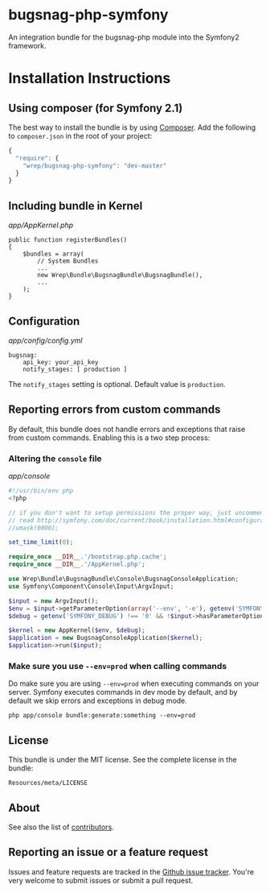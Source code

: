 bugsnag-php-symfony
===================

An integration bundle for the bugsnag-php module into the Symfony2 framework.

Installation Instructions
=========================

Using composer (for Symfony 2.1)
--------------------------------

The best way to install the bundle is by using [Composer](http://getcomposer.org). Add the following to `composer.json` in the root of your project:

``` javascript
{ 
  "require": {
    "wrep/bugsnag-php-symfony": "dev-master"
  }
}
```

Including bundle in Kernel
--------------------------

*app/AppKernel.php*

```
public function registerBundles()
{
    $bundles = array(
        // System Bundles
        ...
        new Wrep\Bundle\BugsnagBundle\BugsnagBundle(),
        ...
    );
}
```

Configuration
-------------

*app/config/config.yml*

```
bugsnag:
    api_key: your_api_key
    notify_stages: [ production ]
```

The `notify_stages` setting is optional. Default value is `production`.

Reporting errors from custom commands
-------------------------------------

By default, this bundle does not handle errors and exceptions that raise from custom commands. Enabling this is a two step process:

### Altering the `console` file

*app/console*

``` php
#!/usr/bin/env php
<?php

// if you don't want to setup permissions the proper way, just uncomment the following PHP line
// read http://symfony.com/doc/current/book/installation.html#configuration-and-setup for more information
//umask(0000);

set_time_limit(0);

require_once __DIR__.'/bootstrap.php.cache';
require_once __DIR__.'/AppKernel.php';

use Wrep\Bundle\BugsnagBundle\Console\BugsnagConsoleApplication;
use Symfony\Component\Console\Input\ArgvInput;

$input = new ArgvInput();
$env = $input->getParameterOption(array('--env', '-e'), getenv('SYMFONY_ENV') ?: 'dev');
$debug = getenv('SYMFONY_DEBUG') !== '0' && !$input->hasParameterOption(array('--no-debug', '')) && $env !== 'prod';

$kernel = new AppKernel($env, $debug);
$application = new BugsnagConsoleApplication($kernel);
$application->run($input);
```

### Make sure you use `--env=prod` when calling commands

Do make sure you are using `--env=prod` when executing commands on your server. Symfony executes commands in dev mode by default, and by default we skip errors and exceptions in debug mode.

`php app/console bundle:generate:something --env=prod`

License
-------

This bundle is under the MIT license. See the complete license in the bundle:

    Resources/meta/LICENSE
    
About
-----

See also the list of [contributors](https://github.com/Wrep/bugsnag-php-symfony/contributors).

Reporting an issue or a feature request
---------------------------------------

Issues and feature requests are tracked in the [Github issue tracker](https://github.com/wrep/bugsnag-php-symfony/issues). You're very welcome to submit issues or submit a pull request.